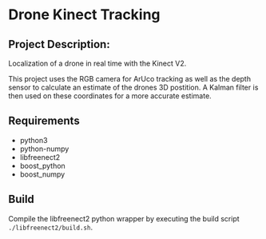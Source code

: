 # Drone Kinect Tracking

## Project Description:
Localization of a drone in real time with the Kinect V2.

This project uses the RGB camera for ArUco tracking as well as the depth sensor to calculate an estimate of the drones 3D postition. A Kalman filter is then used on these coordinates for a more accurate estimate.


## Requirements
* python3
* python-numpy
* libfreenect2
* boost_python
* boost_numpy

## Build
Compile the libfreenect2 python wrapper by executing the build script `./libfreenect2/build.sh`.

